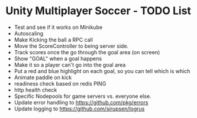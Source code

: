 # Unity Multiplayer Soccer - TODO List

- Test and see if it works on Minikube
- Autoscaling
- Make Kicking the ball a RPC call
- Move the ScoreController to being server side.
- Track scores once the go through the goal area (on screen)
- Show "GOAL" when a goal happens
- Make it so a player can't go into the goal area
- Put a red and blue highlight on each goal, so you can tell which is which
- Animate paddle on kick
- readiness check based on redis PING
- http health check
- Specific Nodepools for game servers vs. everyone else.
- Update error handling to https://github.com/pkg/errors
- Update logging to https://github.com/sirupsen/logrus